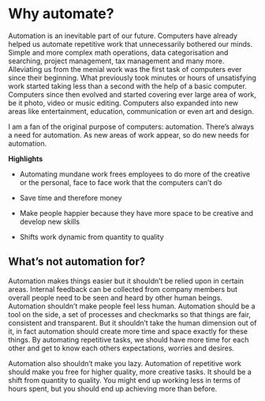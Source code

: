 # Why automate?
  
Automation is an inevitable part of our future. Computers have already helped us automate repetitive work that unnecessarily bothered our minds. Simple and more complex math operations, data categorisation and searching, project management, tax management and many more. Alleviating us from the menial work was the first task of computers ever since their beginning. What previously took minutes or hours of unsatisfying work started taking less than a second with the help of a basic computer. Computers since then evolved and started covering ever large area of work, be it photo, video or music editing. Computers also expanded into new areas like entertainment, education, communication or even art and design.

I am a fan of the original purpose of computers: automation. There’s always a need for automation. As new areas of work appear, so do new needs for automation.

**Highlights**

- Automating mundane work frees employees to do more of the creative or the personal, face to face work that the computers can’t do

- Save time and therefore money

- Make people happier because they have more space to be creative and develop new skills

- Shifts work dynamic from quantity to quality

## What’s not automation for?

Automation makes things easier but it shouldn’t be relied upon in certain areas. Internal feedback can be collected from company members but overall people need to be seen and heard by other human beings. Automation shouldn’t make people feel less human. Automation should be a tool on the side, a set of processes and checkmarks so that things are fair, consistent and transparent. But it shouldn’t take the human dimension out of it, in fact automation should create more time and space exactly for these things. By automating repetitive tasks, we should have more time for each other and get to know each others expectations, worries and desires.

Automation also shouldn’t make you lazy. Automation of repetitive work should make you free for higher quality, more creative tasks. It should be a shift from quantity to quality. You might end up working less in terms of hours spent, but you should end up achieving more than before.
